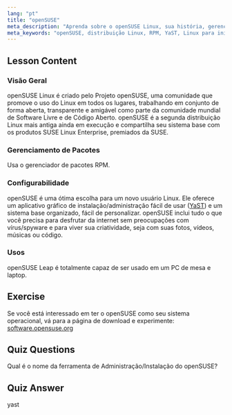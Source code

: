 ```yaml
---
lang: "pt"
title: "openSUSE"
meta_description: "Aprenda sobre o openSUSE Linux, sua história, gerenciamento de pacotes (RPM) e configurabilidade com YaST. Descubra por que o openSUSE é ótimo para iniciantes."
meta_keywords: "openSUSE, distribuição Linux, RPM, YaST, Linux para iniciantes, tutorial openSUSE, guia Linux"
---
```


## Lesson Content

### Visão Geral

openSUSE Linux é criado pelo Projeto openSUSE, uma comunidade que promove o uso do Linux em todos os lugares, trabalhando em conjunto de forma aberta, transparente e amigável como parte da comunidade mundial de Software Livre e de Código Aberto. openSUSE é a segunda distribuição Linux mais antiga ainda em execução e compartilha seu sistema base com os produtos SUSE Linux Enterprise, premiados da SUSE.

### Gerenciamento de Pacotes

Usa o gerenciador de pacotes RPM.

### Configurabilidade

openSUSE é uma ótima escolha para um novo usuário Linux. Ele oferece um aplicativo gráfico de instalação/administração fácil de usar ([YaST](http://yast.github.io/)) e um sistema base organizado, fácil de personalizar. openSUSE inclui tudo o que você precisa para desfrutar da internet sem preocupações com vírus/spyware e para viver sua criatividade, seja com suas fotos, vídeos, músicas ou código.

### Usos

openSUSE Leap é totalmente capaz de ser usado em um PC de mesa e laptop.

## Exercise

Se você está interessado em ter o openSUSE como seu sistema operacional, vá para a página de download e experimente: [software.opensuse.org](https://software.opensuse.org/)

## Quiz Questions

Qual é o nome da ferramenta de Administração/Instalação do openSUSE?

## Quiz Answer

yast
